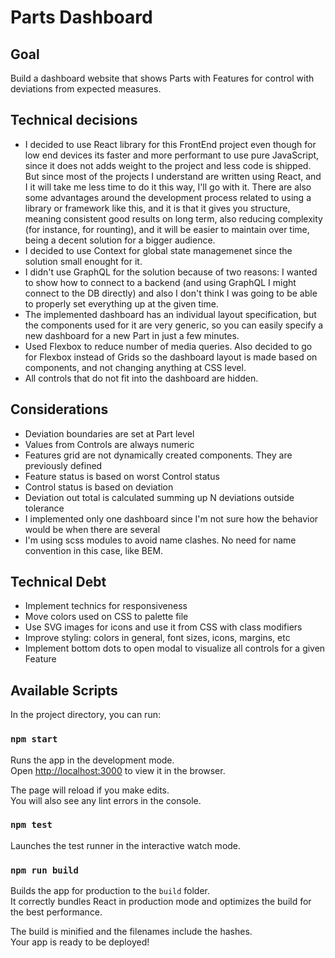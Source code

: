 # Parts Dashboard

## Goal

Build a dashboard website that shows Parts with Features for control with deviations from expected measures.

## Technical decisions

- I decided to use React library for this FrontEnd project even though for low end devices its faster and more performant to use pure JavaScript, since it does not adds weight to the project and less code is shipped. But since most of the projects I understand are written using React, and I it will take me less time to do it this way, I'll go with it. There are also some advantages around the development process related to using a library or framework like this, and it is that it gives you structure, meaning consistent good results on long term, also reducing complexity (for instance, for rounting), and it will be easier to maintain over time, being a decent solution for a bigger audience.
- I decided to use Context for global state managemenet since the solution small enought for it.
- I didn't use GraphQL for the solution because of two reasons: I wanted to show how to connect to a backend (and using GraphQL I might connect to the DB directly) and also I don't think I was going to be able to properly set everything up at the given time.
- The implemented dashboard has an individual layout specification, but the components used for it are very generic, so you can easily specify a new dashboard for a new Part in just a few minutes.
- Used Flexbox to reduce number of media queries. Also decided to go for Flexbox instead of Grids so the dashboard layout is made based on components, and not changing anything at CSS level.
- All controls that do not fit into the dashboard are hidden.

## Considerations

- Deviation boundaries are set at Part level
- Values from Controls are always numeric
- Features grid are not dynamically created components. They are previously defined
- Feature status is based on worst Control status
- Control status is based on deviation
- Deviation out total is calculated summing up N deviations outside tolerance
- I implemented only one dashboard since I'm not sure how the behavior would be when there are several
- I'm using scss modules to avoid name clashes. No need for name convention in this case, like BEM.

## Technical Debt

- Implement technics for responsiveness
- Move colors used on CSS to palette file
- Use SVG images for icons and use it from CSS with class modifiers
- Improve styling: colors in general, font sizes, icons, margins, etc
- Implement bottom dots to open modal to visualize all controls for a given Feature

## Available Scripts

In the project directory, you can run:

### `npm start`

Runs the app in the development mode.<br />
Open [http://localhost:3000](http://localhost:3000) to view it in the browser.

The page will reload if you make edits.<br />
You will also see any lint errors in the console.

### `npm test`

Launches the test runner in the interactive watch mode.<br />

### `npm run build`

Builds the app for production to the `build` folder.<br />
It correctly bundles React in production mode and optimizes the build for the best performance.

The build is minified and the filenames include the hashes.<br />
Your app is ready to be deployed!

